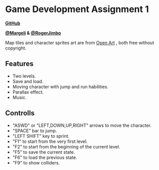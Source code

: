 # Game Development Assignment 1

**[GitHub](https://github.com/Margeli/Assignment1)**

**[@Margeli](https://github.com/Margeli) & [@RogerJimbo](https://github.com/RogerJimbo)**

Map tiles and character sprites art are from  [Open Art](https://opengameart.org/)  , both free without copyright. 

## Features

- Two levels.
- Save and load.
- Moving character with jump and run habilities.
- Parallax effect.
- Music.

## Controlls

- "ASWD" or "LEFT,DOWN,UP,RIGHT" arrows to move the character.
- "SPACE" bar to jump.
- "LEFT SHIFT" key to sprint.
- "F1" to start from the very first level.
- "F2" to start from the beginning of the current level.
- "F5" to save the current state.
- "F6" to load the previous state.
- "F9" to show colliders.


